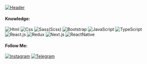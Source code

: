 [![Header](https://res.cloudinary.com/practicaldev/image/fetch/s--GAD4mcod--/c_imagga_scale,f_auto,fl_progressive,h_900,q_auto,w_1600/https://dev-to-uploads.s3.amazonaws.com/i/eb0ifoujbqbutfj8bknw.jpg)]()

#### Knowledge:
![Html](https://img.shields.io/badge/-Html-000000?style=for-the-badge&logo=html&logoColor=E9D54D)
![Css](https://img.shields.io/badge/-Css-000000?style=for-the-badge&logo=html&logoColor=000000)
![Sass(Scss)](https://img.shields.io/badge/-Sass(Scss)-000000?style=for-the-badge&logo=html&logoColor=E74C3C)
![Bootstrap](https://img.shields.io/badge/-Bootstrap-000000?style=for-the-badge&logo=html&logoColor=E9D54D)
![JavaScript](https://img.shields.io/badge/-JavaScript-000000?style=for-the-badge&logo=html&logoColor=E9D54D)
![TypeScript](https://img.shields.io/badge/-TypeScript-000000?style=for-the-badge&logo=html&logoColor=E9D54D)
![React.js](https://img.shields.io/badge/-React-000000?style=for-the-badge&logo=html&logoColor=E9D54D)
![Redux](https://img.shields.io/badge/-Redux-000000?style=for-the-badge&logo=html&logoColor=E9D54D)
![Next.js](https://img.shields.io/badge/-Next-000000?style=for-the-badge&logo=html&logoColor=E9D54D)
![ReactNative](https://img.shields.io/badge/-ReactNative-000000?style=for-the-badge&logo=html&logoColor=E9D54D)


#### Follow Me:
[![Instagram](https://img.shields.io/badge/-Instagram-000000?style=for-the-badge&logo=instagram&logoColor=8a3ab9)](https://www.instagram.com/artyom__vardanyan/?r=nametag)
[![Telegram](https://img.shields.io/badge/-Telegram-000000?style=for-the-badge&logo=telegram&logoColor=27A0D9)](https://t.me/ArtyomVardanyan)
